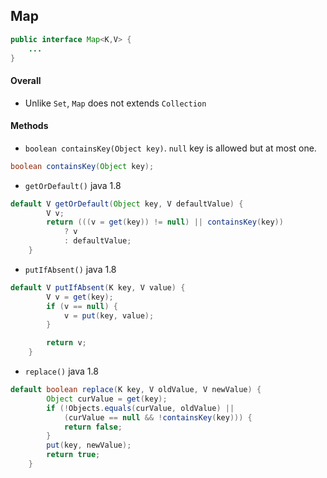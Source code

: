 ## Map
```java
public interface Map<K,V> {
    ...
}
```

#### Overall
- Unlike `Set`, `Map` does not extends `Collection`

#### Methods 
- `boolean containsKey(Object key)`. `null` key is allowed but at most one.
```java
boolean containsKey(Object key);
```
- `getOrDefault()` java 1.8
```java
default V getOrDefault(Object key, V defaultValue) {
        V v;
        return (((v = get(key)) != null) || containsKey(key))
            ? v
            : defaultValue;
    }
```
- `putIfAbsent()` java 1.8
```java
default V putIfAbsent(K key, V value) {
        V v = get(key);
        if (v == null) {
            v = put(key, value);
        }

        return v;
    }
```
- `replace()` java 1.8
```java
default boolean replace(K key, V oldValue, V newValue) {
        Object curValue = get(key);
        if (!Objects.equals(curValue, oldValue) ||
            (curValue == null && !containsKey(key))) {
            return false;
        }
        put(key, newValue);
        return true;
    }
```
